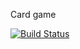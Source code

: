 Card game

[![Build Status](https://travis-ci.org/idavidmcdonald/cards.svg?branch=master)](https://travis-ci.org/idavidmcdonald/cards)
